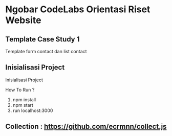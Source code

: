 # Ngobar CodeLabs Orientasi Riset Website

## Template Case Study 1

Template form contact dan list contact

## Inisialisasi Project

Inisialisasi Project

How To Run ?

1. npm install
2. npm start
3. run localhost:3000

## Collection : https://github.com/ecrmnn/collect.js
